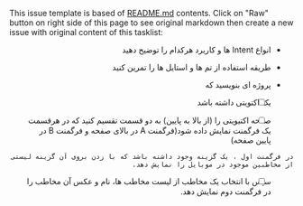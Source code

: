 This issue template is based of [README.md](README.md) contents.
Click on "Raw" button on right side of this page to see original markdown then create a new issue with original content of this tasklist:

<div dir="rtl" align='right'>

- انواع Intent ها و کاربرد هرکدام را توضیح دهید

- طریقه استفاده از تم ها و استایل ها را تمرین کنید 

- پروژه ای بنویسید که 

-[ ] یک اکتویتی داشته باشد  

-[ ]    صفحه اکتیویتی را (از بالا به پایین) به دو قسمت تقسیم کنید که در هرقسمت یک فرگمنت نمایش داده شود(فرگمنت A در بالای صفحه و فرگمنت B  در پایین صفحه) 

    در فرگمنت اول ، یک گزینه وجود داشته باشد که با زدن بروی آن گزینه لیستی از مخاطبین موجود در موبایل را نمایش دهد. 

-[ ]    سپس با انتخاب یک مخاطب از لیست مخاطب ها، نام و عکس آن مخاطب را در فرگمنت دوم نمایش دهد. 
</div>